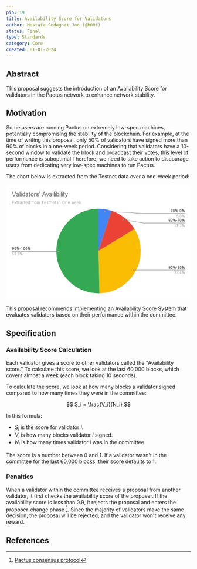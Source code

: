 ```yaml
---
pip: 19
title: Availability Score for Validators
author: Mostafa Sedaghat Joo (@b00f)
status: Final
type: Standards
category: Core
created: 01-01-2024
---
```


## Abstract

This proposal suggests the introduction of an Availability Score for validators
in the Pactus network to enhance network stability.

## Motivation

Some users are running Pactus on extremely low-spec machines, potentially compromising the stability of the blockchain.
For example, at the time of writing this proposal,
only 50% of validators have signed more than 90% of blocks in a one-week period.
Considering that validators have a 10-second window to validate the block and broadcast their votes,
this level of performance is suboptimal
Therefore, we need to take action to discourage users from dedicating very low-spec machines to run Pactus.

The chart below is extracted from the Testnet data over a one-week period:

![Validators availability](../assets/pip-19/validators_avalibility_testnet.png)

This proposal recommends implementing an Availability Score System that evaluates validators
based on their performance within the committee.

## Specification

### Availability Score Calculation

Each validator gives a score to other validators called the "Availability score."
To calculate this score, we look at the last 60,000 blocks, which covers almost a week (each block taking 10 seconds).

To calculate the score, we look at how many blocks a validator signed compared to how many times they were in the committee:

$$
S_i = \frac{V_i}{N_i}
$$

In this formula:

- $S_i$ is the score for validator $i$.
- $V_i$ is how many blocks validator $i$ signed.
- $N_i$ is how many times validator $i$ was in the committee.

The score is a number between 0 and 1.
If a validator wasn't in the committee for the last 60,000 blocks, their score defaults to 1.

### Penalties

When a validator within the committee receives a proposal from another validator,
it first checks the availability score of the proposer.
If the availability score is less than $0.9$, it rejects the proposal and
enters the proposer-change phase [^1].
Since the majority of validators make the same decision, the proposal will be rejected,
and the validator won't receive any reward.

## References

[^1]: [Pactus consensus protocol](https://pactus.org/learn/consensus/protocol/)
